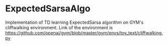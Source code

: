 # ExpectedSarsaAlgo
Implementation of TD learning ExpectedSarsa algorithm on GYM's cliffwalking environment.
Link of the environment is https://github.com/openai/gym/blob/master/gym/envs/toy_text/cliffwalking.py
